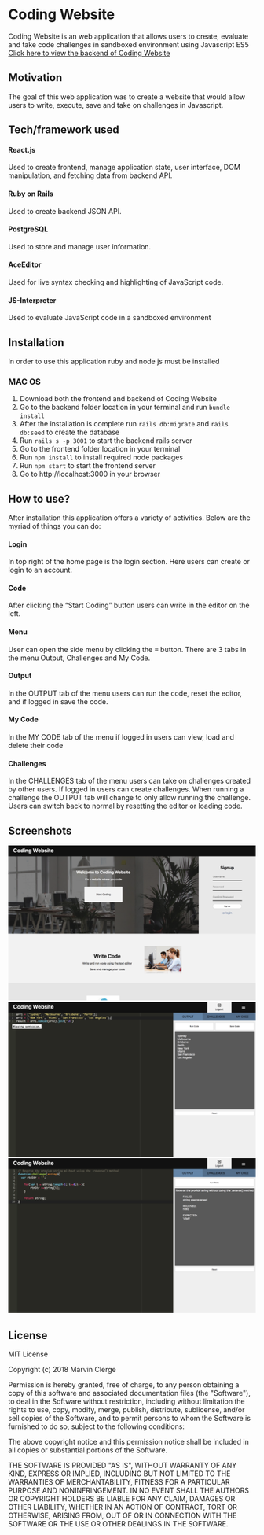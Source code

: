 # Coding Website
Coding Website is an web application that allows users to create, evaluate and take code challenges in sandboxed environment using Javascript ES5
[Click here to view the backend of Coding Website](https://github.com/MarvinClerge/Coding-Website-Backend)

## Motivation
The goal of this web application was to create a website that would allow users to write, execute, save and take on challenges in Javascript.

## Tech/framework used
#### React.js
Used to create frontend, manage application state, user interface, DOM manipulation, and fetching data from backend API.
#### Ruby on Rails
Used to create backend JSON API.
#### PostgreSQL
Used to store and manage user information.
#### AceEditor
Used for live syntax checking and highlighting of JavaScript code.
#### JS-Interpreter
Used to evaluate JavaScript code in a sandboxed environment

## Installation
In order to use this application ruby and node js must be installed
### MAC OS
1. Download both the frontend and backend of Coding Website
2. Go to the backend folder location in your terminal and run `bundle install`
3. After the installation is complete run `rails db:migrate` and `rails db:seed` to create the database
4. Run `rails s -p 3001` to start the backend rails server
5. Go to the frontend folder location in your terminal
6. Run `npm install` to install required node packages
7. Run `npm start` to start the frontend server
8. Go to http://localhost:3000 in your browser

## How to use?
After installation this application offers a variety of activities. Below are the myriad of things you can do:

#### Login
In top right of the home page is the login section. Here users can create or login to an account.
#### Code
After clicking the “Start Coding” button users can write in the editor on the left.
#### Menu
User can open the side menu by clicking the ≡ button. There are 3 tabs in the menu Output, Challenges and My Code.
#### Output
In the OUTPUT tab of the menu users can run the code, reset the editor, and if logged in save the code.
#### My Code
In the MY CODE tab of the menu if logged in users can view, load and delete their code
#### Challenges
In the CHALLENGES tab of the menu users can take on challenges created by other users. If logged in users can create challenges. When running a challenge the OUTPUT tab will change to only allow running the challenge. Users can switch back to normal by resetting the editor or loading code.


## Screenshots
![home page](screen1.png)
![coding with output](screen2.png)
![coding with challenge](screen3.png)

## License
MIT License

Copyright (c) 2018 Marvin Clerge

Permission is hereby granted, free of charge, to any person obtaining a copy
of this software and associated documentation files (the "Software"), to deal
in the Software without restriction, including without limitation the rights
to use, copy, modify, merge, publish, distribute, sublicense, and/or sell
copies of the Software, and to permit persons to whom the Software is
furnished to do so, subject to the following conditions:

The above copyright notice and this permission notice shall be included in all
copies or substantial portions of the Software.

THE SOFTWARE IS PROVIDED "AS IS", WITHOUT WARRANTY OF ANY KIND, EXPRESS OR
IMPLIED, INCLUDING BUT NOT LIMITED TO THE WARRANTIES OF MERCHANTABILITY,
FITNESS FOR A PARTICULAR PURPOSE AND NONINFRINGEMENT. IN NO EVENT SHALL THE
AUTHORS OR COPYRIGHT HOLDERS BE LIABLE FOR ANY CLAIM, DAMAGES OR OTHER
LIABILITY, WHETHER IN AN ACTION OF CONTRACT, TORT OR OTHERWISE, ARISING FROM,
OUT OF OR IN CONNECTION WITH THE SOFTWARE OR THE USE OR OTHER DEALINGS IN THE
SOFTWARE.
